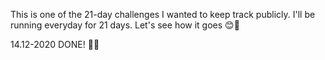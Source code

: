 This is one of the 21-day challenges I wanted to keep track publicly. I'll be running everyday for 21 days. Let's see how it goes 😊🤘

14.12-2020 DONE! 🏃✅

